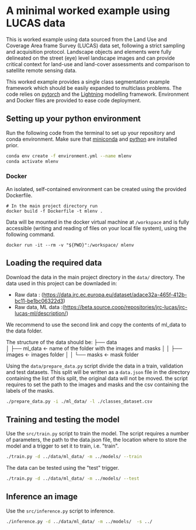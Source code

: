 # A minimal worked example using LUCAS data

This is worked example using data sourced from the Land Use and Coverage Area frame Survey (LUCAS) data set, following a strict sampling and acquisition protocol. Landscape objects and elements were fully delineated on the street (eye) level landscape images and can provide critical context for land-use and land-cover assessments and comparison to satellite remote sensing data.

This worked example provides a single class segmentation example framework which should be easily expanded to multiclass problems. The code relies on [pytorch](https://pytorch.org/) and the [Lightning](https://lightning.ai/docs/pytorch/stable/) modelling framework. Environment and Docker files are provided to ease code deployment.

## Setting up your python environment

Run the following code from the terminal to set up your repository and conda environment. 
Make sure that [miniconda](https://docs.conda.io/projects/miniconda/en/latest/miniconda-install.html) 
and [python](https://wiki.python.org/moin/BeginnersGuide/Download) are installed prior. 

```bash
conda env create -f environment.yml --name mlenv
conda activate mlenv
```

### Docker

An isolated, self-contained environment can be created using the provided Dockerfile.

```
# In the main project directory run
docker build -f Dockerfile -t mlenv .
```

Data will be mounted in the docker virtual machine at `/workspace` and is fully accessible (writing and reading of files on your local file system), using the following command.

```
docker run -it --rm -v "${PWD}":/workspace/ mlenv
```

## Loading the required data

Download the data in the main project directory in the `data/` directory. 
The data used in this project can be downladed in:

- Raw data : (https://data.jrc.ec.europa.eu/dataset/adace32a-465f-412b-bc11-be1bc06322d3)
- Raw data, ML data :(https://beta.source.coop/repositories/jrc-lucas/jrc-lucas-ml/description/)

We recommend to use the second link and copy the contents of ml_data to the data folder.

The structure of the data should be:
├── data                
│   ├── ml_data        <- name of the folder with the images and masks
│   │   ├── images     <- images folder
│   │   └── masks      <- mask folder

Using the `data/prepare_data.py` script divide the data in a train, validation and test datasets. This split will be written as a `data.json` file in the directory containing the list of this split, the original data will not be moved. the script requires to set the path to the images and masks and the csv containing the labels of the masks.

```bash
./prepare_data.py -i ./ml_data/ -l ./classes_dataset.csv
```

## Training and testing the model

Use the `src/train.py` script to train the model. The script requires a number of parameters, the path to the data.json file, the location where to store the model and a trigger to set it to train, i.e. "train".

```bash
./train.py -d ../data/ml_data/ -m ../models/ --train
```
The data can be tested using the "test" trigger.

```bash
./train.py -d ../data/ml_data/ -m ../models/ --test
```

## Inference an image
Use the `src/inference.py` script to inference.

```bash
./inference.py -d ../data/ml_data/ -m ../models/  -s ../
```

